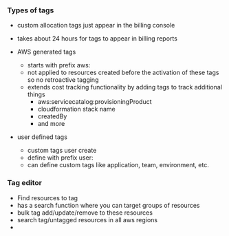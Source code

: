 ### Types of tags

* custom allocation tags just appear in the billing console
* takes about 24 hours for tags to appear in billing reports

* AWS generated tags
    * starts with prefix aws:
    * not applied to resources created before the activation of these tags so no retroactive tagging
    * extends cost tracking functionality by adding tags to track additional things
        * aws:servicecatalog:provisioningProduct
        * cloudformation stack name
        * createdBy
        * and more



* user defined tags
    * custom tags user create   
    * define with prefix user:
    * can define custom tags like application, team, environment, etc.


### Tag editor
* Find resources to tag
* has a search function where you can target groups of resources
* bulk tag add/update/remove to these resources
* search tag/untagged resources in all aws regions
* 